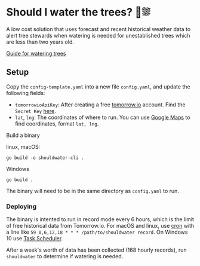 # Should I water the trees? 🌳⛆

A low cost solution that uses forecast and recent historical weather data to alert tree stewards when watering is needed for unestablished trees which are less than two years old.

[Guide for watering trees](https://arbordayblog.org/treecare/how-to-properly-water-your-trees/)

## Setup

Copy the `config-template.yaml` into a new file `config.yaml`, and update the following fields:

- `tomorrowioApiKey`: After creating a free [tomorrow.io](https://www.tomorrow.io/) account. Find the `Secret Key` [here](https://app.tomorrow.io/development/keys).
- `lat`, `lng`: The coordinates of where to run. You can use [Google Maps](https://support.google.com/maps/answer/18539) to find coordinates, format `lat, lng`.

Build a binary

linux, macOS:

```
go build -o shouldwater-cli .
```

Windows

```
go build .
```

The binary will need to be in the same directory as `config.yaml` to run.

### Deploying

The binary is intented to run in record mode every 6 hours, which is the limit of free historical data from Tomorrow.io. For macOS and linux, use [cron](https://phoenixnap.com/kb/set-up-cron-job-linux) with a line like `59 0,6,12,18 * * * /path/to/shouldwater record`. On Windows 10 use [Task Scheduler](https://www.windowscentral.com/how-create-automated-task-using-task-scheduler-windows-10).

After a week's worth of data has been collected (168 hourly records), run `shouldwater` to determine if watering is needed.
